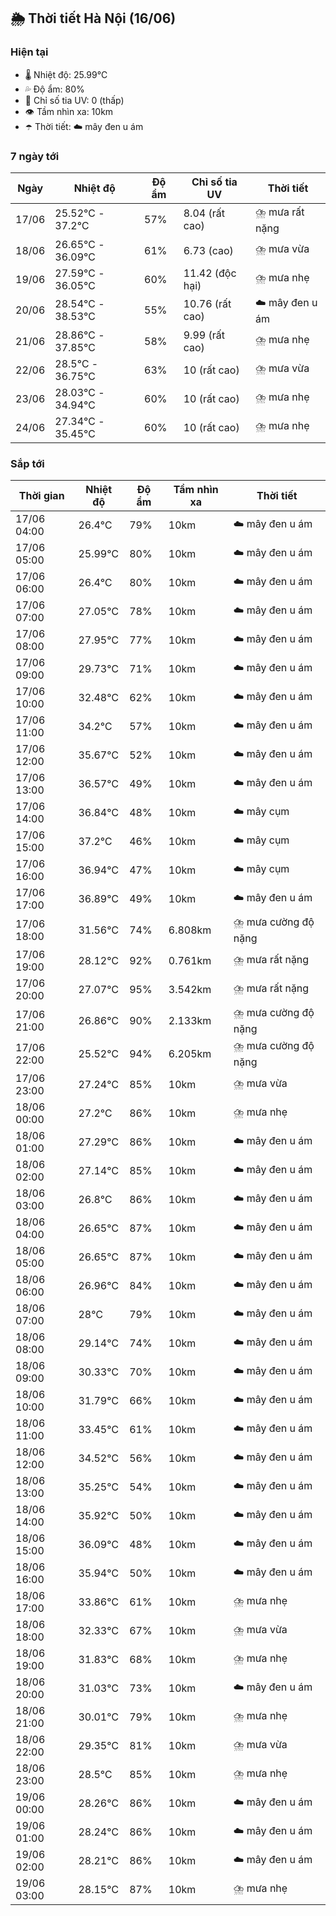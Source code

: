 ## 🌦️ Thời tiết Hà Nội (16/06)

### Hiện tại

- 🌡️ Nhiệt độ: 25.99℃
- 💦 Độ ẩm: 80%
- 🌟 Chỉ số tia UV: 0 (thấp)
- 👁️ Tầm nhìn xa: 10km
- ☂️ Thời tiết: ☁️ mây đen u ám

### 7 ngày tới

| Ngày | Nhiệt độ | Độ ẩm | Chỉ số tia UV | Thời tiết |
| --- | --- | --- | --- | --- |
| 17/06 | 25.52℃ - 37.2℃ | 57% | 8.04 (rất cao) | ⛈️ mưa rất nặng |
| 18/06 | 26.65℃ - 36.09℃ | 61% | 6.73 (cao) | ⛈️ mưa vừa |
| 19/06 | 27.59℃ - 36.05℃ | 60% | 11.42 (độc hại) | ⛈️ mưa nhẹ |
| 20/06 | 28.54℃ - 38.53℃ | 55% | 10.76 (rất cao) | ☁️ mây đen u ám |
| 21/06 | 28.86℃ - 37.85℃ | 58% | 9.99 (rất cao) | ⛈️ mưa nhẹ |
| 22/06 | 28.5℃ - 36.75℃ | 63% | 10 (rất cao) | ⛈️ mưa vừa |
| 23/06 | 28.03℃ - 34.94℃ | 60% | 10 (rất cao) | ⛈️ mưa nhẹ |
| 24/06 | 27.34℃ - 35.45℃ | 60% | 10 (rất cao) | ⛈️ mưa nhẹ |

### Sắp tới

| Thời gian | Nhiệt độ | Độ ẩm | Tầm nhìn xa | Thời tiết |
| --- | --- | --- | --- | --- |
| 17/06 04:00 | 26.4℃ | 79% | 10km | ☁️ mây đen u ám |
| 17/06 05:00 | 25.99℃ | 80% | 10km | ☁️ mây đen u ám |
| 17/06 06:00 | 26.4℃ | 80% | 10km | ☁️ mây đen u ám |
| 17/06 07:00 | 27.05℃ | 78% | 10km | ☁️ mây đen u ám |
| 17/06 08:00 | 27.95℃ | 77% | 10km | ☁️ mây đen u ám |
| 17/06 09:00 | 29.73℃ | 71% | 10km | ☁️ mây đen u ám |
| 17/06 10:00 | 32.48℃ | 62% | 10km | ☁️ mây đen u ám |
| 17/06 11:00 | 34.2℃ | 57% | 10km | ☁️ mây đen u ám |
| 17/06 12:00 | 35.67℃ | 52% | 10km | ☁️ mây đen u ám |
| 17/06 13:00 | 36.57℃ | 49% | 10km | ☁️ mây đen u ám |
| 17/06 14:00 | 36.84℃ | 48% | 10km | ☁️ mây cụm |
| 17/06 15:00 | 37.2℃ | 46% | 10km | ☁️ mây cụm |
| 17/06 16:00 | 36.94℃ | 47% | 10km | ☁️ mây cụm |
| 17/06 17:00 | 36.89℃ | 49% | 10km | ☁️ mây đen u ám |
| 17/06 18:00 | 31.56℃ | 74% | 6.808km | ⛈️ mưa cường độ nặng |
| 17/06 19:00 | 28.12℃ | 92% | 0.761km | ⛈️ mưa rất nặng |
| 17/06 20:00 | 27.07℃ | 95% | 3.542km | ⛈️ mưa rất nặng |
| 17/06 21:00 | 26.86℃ | 90% | 2.133km | ⛈️ mưa cường độ nặng |
| 17/06 22:00 | 25.52℃ | 94% | 6.205km | ⛈️ mưa cường độ nặng |
| 17/06 23:00 | 27.24℃ | 85% | 10km | ⛈️ mưa vừa |
| 18/06 00:00 | 27.2℃ | 86% | 10km | ⛈️ mưa nhẹ |
| 18/06 01:00 | 27.29℃ | 86% | 10km | ☁️ mây đen u ám |
| 18/06 02:00 | 27.14℃ | 85% | 10km | ☁️ mây đen u ám |
| 18/06 03:00 | 26.8℃ | 86% | 10km | ☁️ mây đen u ám |
| 18/06 04:00 | 26.65℃ | 87% | 10km | ☁️ mây đen u ám |
| 18/06 05:00 | 26.65℃ | 87% | 10km | ☁️ mây đen u ám |
| 18/06 06:00 | 26.96℃ | 84% | 10km | ☁️ mây đen u ám |
| 18/06 07:00 | 28℃ | 79% | 10km | ☁️ mây đen u ám |
| 18/06 08:00 | 29.14℃ | 74% | 10km | ☁️ mây đen u ám |
| 18/06 09:00 | 30.33℃ | 70% | 10km | ☁️ mây đen u ám |
| 18/06 10:00 | 31.79℃ | 66% | 10km | ☁️ mây đen u ám |
| 18/06 11:00 | 33.45℃ | 61% | 10km | ☁️ mây đen u ám |
| 18/06 12:00 | 34.52℃ | 56% | 10km | ☁️ mây đen u ám |
| 18/06 13:00 | 35.25℃ | 54% | 10km | ☁️ mây đen u ám |
| 18/06 14:00 | 35.92℃ | 50% | 10km | ☁️ mây đen u ám |
| 18/06 15:00 | 36.09℃ | 48% | 10km | ☁️ mây đen u ám |
| 18/06 16:00 | 35.94℃ | 50% | 10km | ☁️ mây đen u ám |
| 18/06 17:00 | 33.86℃ | 61% | 10km | ⛈️ mưa nhẹ |
| 18/06 18:00 | 32.33℃ | 67% | 10km | ⛈️ mưa vừa |
| 18/06 19:00 | 31.83℃ | 68% | 10km | ⛈️ mưa nhẹ |
| 18/06 20:00 | 31.03℃ | 73% | 10km | ☁️ mây đen u ám |
| 18/06 21:00 | 30.01℃ | 79% | 10km | ⛈️ mưa nhẹ |
| 18/06 22:00 | 29.35℃ | 81% | 10km | ⛈️ mưa vừa |
| 18/06 23:00 | 28.5℃ | 85% | 10km | ⛈️ mưa nhẹ |
| 19/06 00:00 | 28.26℃ | 86% | 10km | ☁️ mây đen u ám |
| 19/06 01:00 | 28.24℃ | 86% | 10km | ☁️ mây đen u ám |
| 19/06 02:00 | 28.21℃ | 86% | 10km | ☁️ mây đen u ám |
| 19/06 03:00 | 28.15℃ | 87% | 10km | ⛈️ mưa nhẹ |
